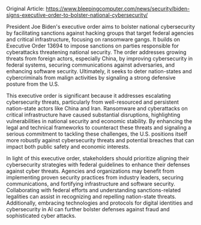 Original Article: https://www.bleepingcomputer.com/news/security/biden-signs-executive-order-to-bolster-national-cybersecurity/

President Joe Biden's executive order aims to bolster national cybersecurity by facilitating sanctions against hacking groups that target federal agencies and critical infrastructure, focusing on ransomware gangs. It builds on Executive Order 13694 to impose sanctions on parties responsible for cyberattacks threatening national security. The order addresses growing threats from foreign actors, especially China, by improving cybersecurity in federal systems, securing communications against adversaries, and enhancing software security. Ultimately, it seeks to deter nation-states and cybercriminals from malign activities by signaling a strong defensive posture from the U.S.

This executive order is significant because it addresses escalating cybersecurity threats, particularly from well-resourced and persistent nation-state actors like China and Iran. Ransomware and cyberattacks on critical infrastructure have caused substantial disruptions, highlighting vulnerabilities in national security and economic stability. By enhancing the legal and technical frameworks to counteract these threats and signaling a serious commitment to tackling these challenges, the U.S. positions itself more robustly against cybersecurity threats and potential breaches that can impact both public safety and economic interests.

In light of this executive order, stakeholders should prioritize aligning their cybersecurity strategies with federal guidelines to enhance their defenses against cyber threats. Agencies and organizations may benefit from implementing proven security practices from industry leaders, securing communications, and fortifying infrastructure and software security. Collaborating with federal efforts and understanding sanctions-related legalities can assist in recognizing and repelling nation-state threats. Additionally, embracing technologies and protocols for digital identities and cybersecurity in AI can further bolster defenses against fraud and sophisticated cyber attacks.